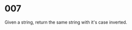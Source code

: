 [_metadata_:tags]:-        "string"

# 007

Given a string, return the same string with it's case inverted.
